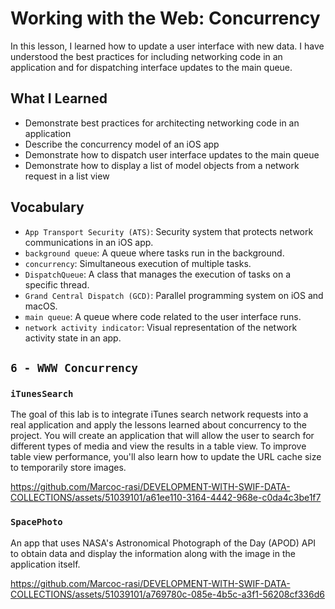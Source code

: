 # Working with the Web: Concurrency

In this lesson, I learned how to update a user interface with new data. I have understood the best practices for including networking code in an application and for dispatching interface updates to the main queue.

## What I Learned

- Demonstrate best practices for architecting networking code in an application
- Describe the concurrency model of an iOS app
- Demonstrate how to dispatch user interface updates to the main queue
- Demonstrate how to display a list of model objects from a network request in a list view

## Vocabulary
- `App Transport Security (ATS)`: Security system that protects network communications in an iOS app.
- `background queue`: A queue where tasks run in the background.
- `concurrency`: Simultaneous execution of multiple tasks.
- `DispatchQueue`: A class that manages the execution of tasks on a specific thread.
- `Grand Central Dispatch (GCD)`: Parallel programming system on iOS and macOS.
- `main queue`: A queue where code related to the user interface runs.
- `network activity indicator`: Visual representation of the network activity state in an app.

## `6 - WWW Concurrency`

### `iTunesSearch`

The goal of this lab is to integrate iTunes search network requests into a real application and apply the lessons learned about concurrency to the project. You will create an application that will allow the user to search for different types of media and view the results in a table view. To improve table view performance, you'll also learn how to update the URL cache size to temporarily store images.

https://github.com/Marcoc-rasi/DEVELOPMENT-WITH-SWIF-DATA-COLLECTIONS/assets/51039101/a61ee110-3164-4442-968e-c0da4c3be1f7


### `SpacePhoto`

An app that uses NASA's Astronomical Photograph of the Day (APOD) API to obtain data and display the information along with the image in the application itself.

https://github.com/Marcoc-rasi/DEVELOPMENT-WITH-SWIF-DATA-COLLECTIONS/assets/51039101/a769780c-085e-4b5c-a3f1-56208cf336d6

